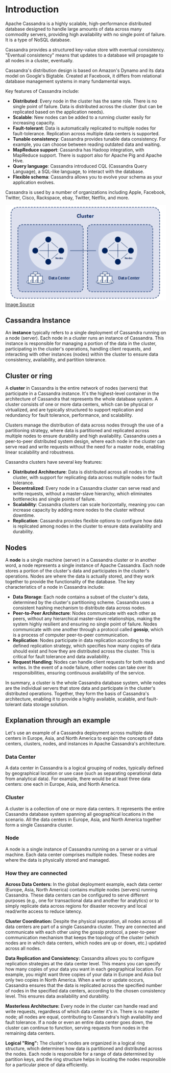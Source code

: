 # Introduction

Apache Cassandra is a highly scalable, high-performance distributed database designed to handle large amounts of data across many commodity servers, providing high availability with no single point of failure. It is a type of NoSQL database.

Cassandra provides a structured key-value store with eventual consistency. "Eventual consistency" means that updates to a database will propagate to all nodes in a cluster, eventually.

Cassandra's distribution design is based on Amazon's Dynamo and its data model on Google's Bigtable. Created at Facebook, it differs from relational database management systems in many fundamental ways.

Key features of Cassandra include:

- **Distributed**: Every node in the cluster has the same role. There is no single point of failure. Data is distributed across the cluster (but can be replicated based on the application needs).
- **Scalable**: New nodes can be added to a running cluster easily for increasing capacity.
- **Fault-tolerant**: Data is automatically replicated to multiple nodes for fault-tolerance. Replication across multiple data centers is supported.
- **Tunable consistency**: Cassandra provides tunable data consistency. For example, you can choose between reading outdated data and waiting.
- **MapReduce support**: Cassandra has Hadoop integration, with MapReduce support. There is support also for Apache Pig and Apache Hive.
- **Query language**: Cassandra introduced CQL (Cassandra Query Language), a SQL-like language, to interact with the database.
- **Flexible schema**: Cassandra allows you to evolve your schema as your application evolves.

Cassandra is used by a number of organizations including Apple, Facebook, Twitter, Cisco, Rackspace, ebay, Twitter, Netflix, and more.

![alt text](./assets/image.png)
[Image Source](http://bi-insider.com/posts/apache-cassandra-nosql-database/)

## Cassandra Instance

An **instance** typically refers to a single deployment of Cassandra running on a node (server). Each node in a cluster runs an instance of Cassandra. This instance is responsible for managing a portion of the data in the cluster, participating in the cluster's operations, handling client requests, and interacting with other instances (nodes) within the cluster to ensure data consistency, availability, and partition tolerance.

## Cluster or ring

A **cluster** in Cassandra is the entire network of nodes (servers) that participate in a Cassandra instance. It's the highest-level container in the architecture of Cassandra that represents the whole database system. A cluster consists of one or more data centers, which can be physical or virtualized, and are typically structured to support replication and redundancy for fault tolerance, performance, and scalability.

Clusters manage the distribution of data across nodes through the use of a partitioning strategy, where data is partitioned and replicated across multiple nodes to ensure durability and high availability. Cassandra uses a peer-to-peer distributed system design, where each node in the cluster can serve read and write requests without the need for a master node, enabling linear scalability and robustness.

Cassandra clusters have several key features:

- **Distributed Architecture**: Data is distributed across all nodes in the cluster, with support for replicating data across multiple nodes for fault tolerance.
- **Decentralized**: Every node in a Cassandra cluster can serve read and write requests, without a master-slave hierarchy, which eliminates bottlenecks and single points of failure.
- **Scalability**: Cassandra clusters can scale horizontally, meaning you can increase capacity by adding more nodes to the cluster without downtime.
- **Replication**: Cassandra provides flexible options to configure how data is replicated among nodes in the cluster to ensure data availability and durability.

## Nodes

A **node** is a single machine (server) in a Cassandra cluster or in another word, a node represents a single instance of Apache Cassandra. Each node stores a portion of the cluster's data and participates in the cluster's operations. Nodes are where the data is actually stored, and they work together to provide the functionality of the database. The key characteristics of a node in Cassandra include:

- **Data Storage**: Each node contains a subset of the cluster's data, determined by the cluster's partitioning scheme. Cassandra uses a consistent hashing mechanism to distribute data across nodes.
- **Peer-to-Peer Architecture**: Nodes communicate with each other as peers, without any hierarchical master-slave relationships, making the system highly resilient and ensuring no single point of failure. Nodes communicate with one another through a protocol called **gossip**, which is a process of computer peer-to-peer communication.
- **Replication**: Nodes participate in data replication according to the defined replication strategy, which specifies how many copies of data should exist and how they are distributed across the cluster. This is critical for fault tolerance and data availability.
- **Request Handling**: Nodes can handle client requests for both reads and writes. In the event of a node failure, other nodes can take over its responsibilities, ensuring continuous availability of the service.

In summary, a cluster is the whole Cassandra database system, while nodes are the individual servers that store data and participate in the cluster's distributed operations. Together, they form the basis of Cassandra's architecture, enabling it to provide a highly available, scalable, and fault-tolerant data storage solution.

## Explanation through an example

Let's use an example of a Cassandra deployment across multiple data centers in Europe, Asia, and North America to explain the concepts of data centers, clusters, nodes, and instances in Apache Cassandra's architecture.

### Data Center

A data center in Cassandra is a logical grouping of nodes, typically defined by geographical location or use case (such as separating operational data from analytical data). For example, there would be at least three data centers: one each in Europe, Asia, and North America.

### Cluster

A cluster is a collection of one or more data centers. It represents the entire Cassandra database system spanning all geographical locations in the scenario. All the data centers in Europe, Asia, and North America together form a single Cassandra cluster.

### Node

A node is a single instance of Cassandra running on a server or a virtual machine. Each data center comprises multiple nodes. These nodes are where the data is physically stored and managed.


### How they are connected

**Across Data Centers:** In the global deployment example, each data center (Europe, Asia, North America) contains multiple nodes (servers) running Cassandra. These data centers can be configured to serve different purposes (e.g., one for transactional data and another for analytics) or to simply replicate data across regions for disaster recovery and local read/write access to reduce latency.

**Cluster Coordination:** Despite the physical separation, all nodes across all data centers are part of a single Cassandra cluster. They are connected and communicate with each other using the gossip protocol, a peer-to-peer communication mechanism that keeps the topology of the cluster (which nodes are in which data centers, which nodes are up or down, etc.) updated across all nodes.

**Data Replication and Consistency:** Cassandra allows you to configure replication strategies at the data center level. This means you can specify how many copies of your data you want in each geographical location. For example, you might want three copies of your data in Europe and Asia but only two copies in North America. When a write or update occurs, Cassandra ensures that the data is replicated across the specified number of nodes in the specified data centers, according to the chosen consistency level. This ensures data availability and durability.

**Masterless Architecture:** Every node in the cluster can handle read and write requests, regardless of which data center it's in. There is no master node; all nodes are equal, contributing to Cassandra's high availability and fault tolerance. If a node or even an entire data center goes down, the cluster can continue to function, serving requests from nodes in the remaining data centers.

**Logical "Ring":** The cluster's nodes are organized in a logical ring structure, which determines how data is partitioned and distributed across the nodes. Each node is responsible for a range of data determined by partition keys, and the ring structure helps in locating the nodes responsible for a particular piece of data efficiently.
